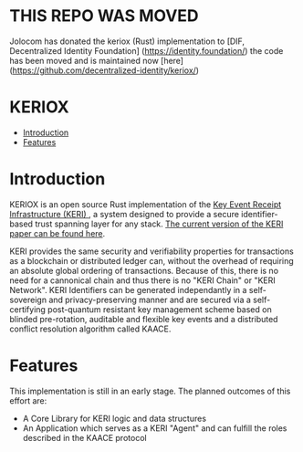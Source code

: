 # THIS REPO WAS MOVED
Jolocom has donated the keriox (Rust) implementation to [DIF, Decentralized Identity Foundation] (https://identity.foundation/)
the code has been moved and is maintained now [here] (https://github.com/decentralized-identity/keriox/)

# KERIOX

- [Introduction](#introduction)
- [Features](#features)

# Introduction

KERIOX is an open source Rust implementation of the [ Key Event Receipt Infrastructure (KERI) ](https://github.com/decentralized-identity/keri), a system designed to provide a secure identifier-based trust spanning layer for any stack. [The current version of the KERI paper can be found here](https://github.com/SmithSamuelM/Papers/blob/master/whitepapers/KERI_WP_2.x.web.pdf).

KERI provides the same security and verifiability properties for transactions as a blockchain or distributed ledger can, without the overhead of requiring an absolute global ordering of transactions. Because of this, there is no need for a cannonical chain and thus there is no "KERI Chain" or "KERI Network". KERI Identifiers can be generated independantly in a self-sovereign and privacy-preserving manner and are secured via a self-certifying post-quantum resistant key management scheme based on blinded pre-rotation, auditable and flexible key events and a distributed conflict resolution algorithm called KAACE.

# Features

This implementation is still in an early stage. The planned outcomes of this effort are:
- A Core Library for KERI logic and data structures
- An Application which serves as a KERI "Agent" and can fulfill the roles described in the KAACE protocol
